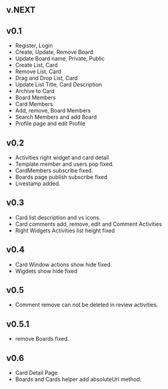 ## v.NEXT


## v0.1
* Register, Login
* Create, Update, Remove Board
* Update Board name, Private, Public
* Create List, Card
* Remove List, Card
* Drag and Drop List, Card
* Update List Title, Card Description
* Archive to Card
* Board Members
* Card Members
* Add, remove, Board Members
* Search Members and add Board
* Profile page and edit Profile


## v0.2
* Activities right widget and card detail
* Template member and users pop fixed.
* CardMembers subscribe fixed.
* Boards page publish subscribe fixed
* Livestamp added.

## v0.3
* Card list description and vs icons.
* Card comments add, remove, edit and Comment Activities
* Right Widgets Activities list height fixed

## v0.4
* Card Window actions show hide fixed
* Wigdets show hide fixed

## v0.5
* Comment remove can not be deleted in review activities.

## v0.5.1
* remove Boards fixed.

## v0.6
* Card Detail Page
* Boards and Cards helper add absoluteUrl method.
